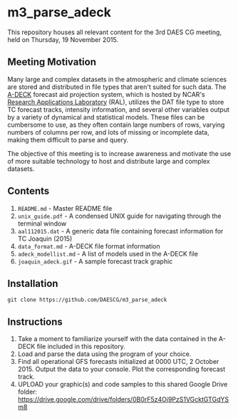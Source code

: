 m3_parse_adeck
==============

This repository houses all relevant content for the 3rd DAES CG meeting, held
on Thursday, 19 November 2015.

Meeting Motivation
------------------
Many large and complex datasets in the atmospheric and climate sciences are
stored and distributed in file types that aren't suited for such data. The
[A-DECK](http://www.ral.ucar.edu/hurricanes/repository) forecast aid projection system,
which is hosted by NCAR's [Research Applications Laboratory](https://ral.ucar.edu/)
(RAL), utilizes the DAT file type to store TC forecast tracks, intensity
information, and several other variables output by a variety of dynamical and
statistical models. These files can be cumbersome to use, as they often contain
large numbers of rows, varying numbers of columns per row, and lots of missing
or incomplete data, making them difficult to parse and query.

The objective of this meeting is to increase awareness and motivate the use of
more suitable technology to host and distribute large and complex datasets.

Contents
--------
1. `README.md`          - Master README file
2. `unix_guide.pdf`     - A condensed UNIX guide for navigating through the terminal window
3. `aal112015.dat`      - A generic data file containing forecast information for TC Joaquin (2015)
4. `data_format.md`     - A-DECK file format information
5. `adeck_modellist.md` - A list of models used in the A-DECK file
6. `joaquin_adeck.gif`  - A sample forecast track graphic

Installation
------------
```
git clone https://github.com/DAESCG/m3_parse_adeck
```

Instructions
------------
1. Take a moment to familiarize yourself with the data contained in the A-DECK file included in this repository.
2. Load and parse the data using the program of your choice.
3. Find all operational GFS forecasts initialized at 0000 UTC, 2 October 2015. Output the data to your console. Plot the corresponding forecast track.
4. UPLOAD your graphic(s) and code samples to this shared Google Drive folder:
https://drive.google.com/drive/folders/0B0rF5z4Oj9PzS1VGcktGTGdYSm8

